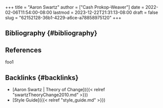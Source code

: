 +++
title = "Aaron Swartz"
author = ["Cash Prokop-Weaver"]
date = 2022-02-06T11:54:00-08:00
lastmod = 2023-12-22T21:31:13-08:00
draft = false
slug = "62152128-36b1-4229-a6ce-a78858975120"
+++

## Bibliography {#bibliography}

## References

<style>.csl-entry{text-indent: -1.5em; margin-left: 1.5em;}</style><div class="csl-bib-body">
</div>

foo1


## Backlinks {#backlinks}

-   [Aaron Swartz | Theory of Change]({{< relref "swartzTheoryChange2010.md" >}})
-   [Style Guide]({{< relref "style_guide.md" >}})
